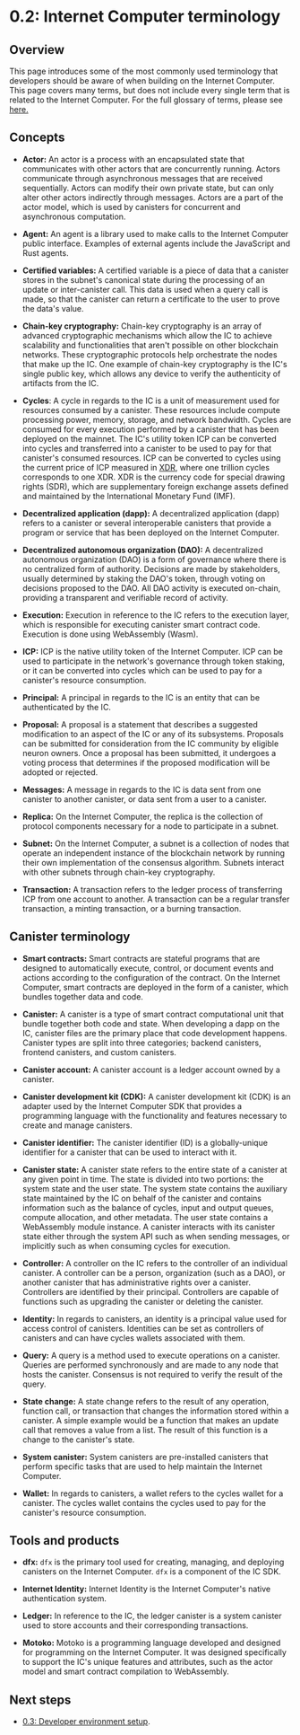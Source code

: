 # 0.2: Internet Computer terminology 

## Overview

This page introduces some of the most commonly used terminology that developers should be aware of when building on the Internet Computer. This page covers many terms, but does not include every single term that is related to the Internet Computer. For the full glossary of terms, please see [here.](/docs/references/glossary.md)

## Concepts 

- **Actor:** An actor is a process with an encapsulated state that communicates with other actors that are concurrently running. Actors communicate through asynchronous messages that are received sequentially. Actors can modify their own private state, but can only alter other actors indirectly through messages.  Actors are a part of the actor model, which is used by canisters for concurrent and asynchronous computation. 

- **Agent:** An agent is a library used to make calls to the Internet Computer public interface. Examples of external agents include the JavaScript and Rust agents. 

- **Certified variables:** A certified variable is a piece of data that a canister stores in the subnet's canonical state during the processing of an update or inter-canister call. This data is used when a query call is made, so that the canister can return a certificate to the user to prove the data's value. 

- **Chain-key cryptography:** Chain-key cryptography is an array of advanced cryptographic mechanisms which allow the IC to achieve scalability and functionalities that aren't possible on other blockchain networks. These cryptographic protocols help orchestrate the nodes that make up the IC. One example of chain-key cryptography is the IC's single public key, which allows any device to verify the authenticity of artifacts from the IC. 

- **Cycles**: A cycle in regards to the IC is a unit of measurement used for resources consumed by a canister. These resources include compute processing power, memory, storage, and network bandwidth. Cycles are consumed for every execution performed by a canister that has been deployed on the mainnet. The IC's utility token ICP can be converted into cycles and transferred into a canister to be used to pay for that canister's consumed resources. ICP can be converted to cycles using the current price of ICP measured in [XDR](https://internetcomputer.org/docs/current/references/glossary#xdr), where one trillion cycles corresponds to one XDR. XDR is the currency code for special drawing rights (SDR), which are supplementary foreign exchange assets defined and maintained by the International Monetary Fund (IMF).

- **Decentralized application (dapp):** A decentralized application (dapp) refers to a canister or several interoperable canisters that provide a program or service that has been deployed on the Internet Computer. 

- **Decentralized autonomous organization (DAO):** A decentralized autonomous organization (DAO) is a form of governance where there is no centralized form of authority. Decisions are made by stakeholders, usually determined by staking the DAO's token, through voting on decisions proposed to the DAO. All DAO activity is executed on-chain, providing a transparent and verifiable record of activity. 

- **Execution:** Execution in reference to the IC refers to the execution layer, which is responsible for executing canister smart contract code. Execution is done using WebAssembly (Wasm). 

- **ICP:** ICP is the native utility token of the Internet Computer. ICP can be used to participate in the network's governance through token staking, or it can be converted into cycles which can be used to pay for a canister's resource consumption. 

- **Principal:** A principal in regards to the IC is an entity that can be authenticated by the IC. 

- **Proposal:** A proposal is a statement that describes a suggested modification to an aspect of the IC or any of its subsystems. Proposals can be submitted for consideration from the IC community by eligible neuron owners. Once a proposal has been submitted, it undergoes a voting process that determines if the proposed modification will be adopted or rejected. 

- **Messages:** A message in regards to the IC is data sent from one canister to another canister, or data sent from a user to a canister. 

- **Replica:** On the Internet Computer, the replica is the collection of protocol components necessary for a node to participate in a subnet. 

- **Subnet:** On the Internet Computer, a subnet is a collection of nodes that operate an independent instance of the blockchain network by running their own implementation of the consensus algorithm. Subnets interact with other subnets through chain-key cryptography. 

- **Transaction:** A transaction refers to the ledger process of transferring ICP from one account to another. A transaction can be a regular transfer transaction, a minting transaction, or a burning transaction. 


## Canister terminology

- **Smart contracts:** Smart contracts are stateful programs that are designed to automatically execute, control, or document events and actions according to the configuration of the contract. On the Internet Computer, smart contracts are deployed in the form of a canister, which bundles together data and code. 

- **Canister:** A canister is a type of smart contract computational unit that bundle together both code and state. When developing a dapp on the IC, canister files are the primary place that code development happens. Canister types are split into three categories; backend canisters, frontend canisters, and custom canisters.

- **Canister account:** A canister account is a ledger account owned by a canister. 

- **Canister development kit (CDK):** A canister development kit (CDK) is an adapter used by the Internet Computer SDK that provides a programming language with the functionality and features necessary to create and manage canisters.

- **Canister identifier:** The canister identifier (ID) is a globally-unique identifier for a canister that can be used to interact with it.

- **Canister state:** A canister state refers to the entire state of a canister at any given point in time. The state is divided into two portions: the system state and the user state. The system state contains the auxiliary state maintained by the IC on behalf of the canister and contains information such as the balance of cycles, input and output queues, compute allocation, and other metadata. The user state contains a WebAssembly module instance. A canister interacts with its canister state either through the system API such as when sending messages, or implicitly such as when consuming cycles for execution. 

- **Controller:** A controller on the IC refers to the controller of an individual canister. A controller can be a person, organization (such as a DAO), or another canister that has administrative rights over a canister. Controllers are identified by their principal. Controllers are capable of functions such as upgrading the canister or deleting the canister. 

- **Identity:** In regards to canisters, an identity is a principal value used for access control of canisters. Identities can be set as controllers of canisters and can have cycles wallets associated with them. 

- **Query:** A query is a method used to execute operations on a canister. Queries are performed synchronously and are made to any node that hosts the canister. Consensus is not required to verify the result of the query. 

- **State change:** A state change refers to the result of any operation, function call, or transaction that changes the information stored within a canister. A simple example would be a function that makes an update call that removes a value from a list. The result of this function is a change to the canister's state. 

- **System canister:** System canisters are pre-installed canisters that perform specific tasks that are used to help maintain the Internet Computer. 

- **Wallet:** In regards to canisters, a wallet refers to the cycles wallet for a canister. The cycles wallet contains the cycles used to pay for the canister's resource consumption. 

## Tools and products 

- **dfx:** `dfx` is the primary tool used for creating, managing, and deploying canisters on the Internet Computer. `dfx` is a component of the IC SDK. 

- **Internet Identity:** Internet Identity is the Internet Computer's native authentication system. 

- **Ledger:** In reference to the IC, the ledger canister is a system canister used to store accounts and their corresponding transactions. 

- **Motoko:** Motoko is a programming language developed and designed for programming on the Internet Computer. It was designed specifically to support the IC's unique features and attributes, such as the actor model and smart contract compilation to WebAssembly. 

## Next steps

- [0.3: Developer environment setup](03-dev-env.md).
